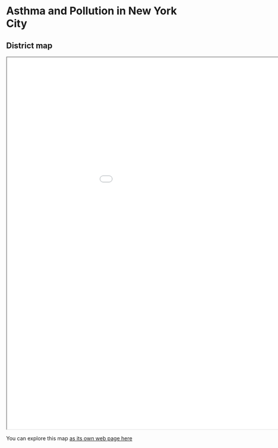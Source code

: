 # Asthma and Pollution in New York City

## District map
<iframe src="map_ny.html" height="1000" width="1100"></iframe>

You can explore this map [as its own web page here](map_ny.html)
